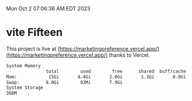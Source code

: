 Mon Oct  2 07:06:36 AM EDT 2023

# vite Fifteen


This project is live at [https://marketingpreference.vercel.app/](https://marketingpreference.vercel.app/) thanks to Vercel.

```bash
System Memory
               total        used        free      shared  buff/cache   available
Mem:            15Gi       4.4Gi       2.0Gi       1.1Gi       8.9Gi       9.3Gi
Swap:          8.0Gi        93Mi       7.9Gi
System Storage
368M	.
```
